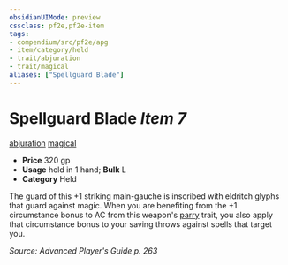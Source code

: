 ```yaml
---
obsidianUIMode: preview
cssclass: pf2e,pf2e-item
tags:
- compendium/src/pf2e/apg
- item/category/held
- trait/abjuration
- trait/magical
aliases: ["Spellguard Blade"]
---
```

# Spellguard Blade *Item 7*  
[abjuration](../../../rules/traits/abjuration.md)  [magical](../../../rules/traits/magical.md)  

- **Price** 320 gp
- **Usage** held in 1 hand; **Bulk** L
- **Category** Held

The guard of this +1 striking main-gauche is inscribed with eldritch glyphs that guard against magic. When you are benefiting from the +1 circumstance bonus to AC from this weapon's [parry](../../../rules/traits/parry.md) trait, you also apply that circumstance bonus to your saving throws against spells that target you.

*Source: Advanced Player's Guide p. 263*